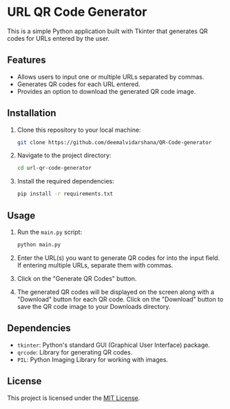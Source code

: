 # URL QR Code Generator

This is a simple Python application built with Tkinter that generates QR codes for URLs entered by the user.

## Features

- Allows users to input one or multiple URLs separated by commas.
- Generates QR codes for each URL entered.
- Provides an option to download the generated QR code image.

## Installation

1. Clone this repository to your local machine:

    ```bash
    git clone https://github.com/deemalvidarshana/QR-Code-generator
    ```

2. Navigate to the project directory:

    ```bash
    cd url-qr-code-generator
    ```

3. Install the required dependencies:

    ```bash
    pip install -r requirements.txt
    ```

## Usage

1. Run the `main.py` script:

    ```bash
    python main.py
    ```

2. Enter the URL(s) you want to generate QR codes for into the input field. If entering multiple URLs, separate them with commas.
3. Click on the "Generate QR Codes" button.
4. The generated QR codes will be displayed on the screen along with a "Download" button for each QR code. Click on the "Download" button to save the QR code image to your Downloads directory.

## Dependencies

- `tkinter`: Python's standard GUI (Graphical User Interface) package.
- `qrcode`: Library for generating QR codes.
- `PIL`: Python Imaging Library for working with images.

## License

This project is licensed under the [MIT License](LICENSE).

